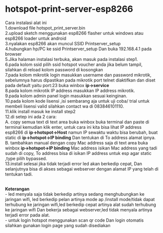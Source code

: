 # hotspot-print-server-esp8266
Cara instalasi alat ini</br>
1.download file hotspot_print_server.bin</br>
2.upload sketch menggunakan esp8266 flasher untuk windows atau esp8266 loader untuk android</br> 
3.nyalakan esp8266 akan muncul SSID Printserver_setup</br>
4.hubungkan hp/PC ke ssid Printserver_setup Dan buka 192.168.4.1 pada browser</br>
5.Jika halaman instalasi terbuka, akan masuk pada instalasi step1.</br>
6.pada kolom ssid pilih ssid hotspot voucher anda jika belum tampil, silahkan di reload kolom password di kosongkan</br> 
7.pada kolom mikrotik login masukkan username dan password mikrotik, sebelumnya harus dipastikan pada mikrotik port telnet diaktifkan dan diset pada default yaitu port:23 buka winbox <b>ip->service</b></br>
8.pada kolom mikrotik IP address masukkan IP address mikrotik.</br>
9.pada kolom admin panel login masukkan sesuai keinginan.</br>
10.pada kolom kode lisensi ,isi sembarang aja untuk uji coba/ trial untuk membeli lisensi valid silahkan contact wa di 083846101110. </br>
11.klik install masuk ke install step2</br>
12.di setep ini ada 2 cara:</br>
  A. copy semua text di text area buka winbox buka terminal dan paste di terminal kemudian klik enter, untuk cara ini kita bisa lihat IP address esp8266 di <b>ip->hotspot->Host</b> namun IP sewaktu waktu bisa berubah, buat static di <b>ip->hotspot->IP binding</b> Dan tentukan di To address alamat ipnya.</br>
  B. tambahkan manual dengan copy Mac address saja di text area buka winbox <b>ip->hotspot->IP binding</b> Mac address isikan Mac address yang tadi sudah di copy, To address bisa di isikan IP address untuk esp agar static ,type pilih bypassed.</br>
13.install selesai jika tidak terjadi error led akan berkedip cepat, Dan selanjutnya bisa di akses sebagai webserver dengan alamat IP yang telah di tentukan tadi.

</br>
<b>Keterangan</b></br>
- led menyala saja tidak berkedip artinya sedang menghubungkan ke jaringan wifi, led berkedip pelan artinya mode ap /install mode/tidak dapat terhubung ke jaringan wifi,led berkedip cepat artinya alat sudah terhubung ke jaringan wifi Dan bekerja sebagai webserver,led tidak menyala artinya terjadi error pada alat.</br>
- untuk login hotspot menggunakan scan qr code Dan login otomatis silahkan gunakan login page yang sudah disediakan</br>

